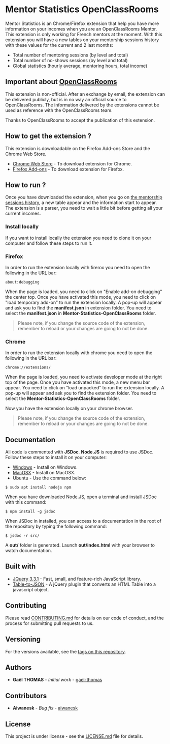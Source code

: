 # Mentor Statistics OpenClassRooms

Mentor Statistics is an Chrome/Firefox extension that help you have more information on your incomes when you are an OpenClassRooms Mentor.
This extension is only working for French mentors at the moment.
With this extension you will have a new tables on your mentorship sessions history with these values for the current and 2 last months:

- Total number of mentoring sessions (by level and total)
- Total number of no-shows sessions (by level and total)
- Global statistics (hourly average, mentoring hours, total income)

## Important about [OpenClassRooms](https://openclassrooms.com)

This extension is non-official.
After an exchange by email, the extension can be delivered publicly, but is in no way an official source to OpenClassRooms.
The information delivered by the extensions cannot be used as reference with the OpenClassRooms team.

Thanks to OpenClassRooms to accept the publication of this extension.

## How to get the extension ?

This extension is downloadable on the Firefox Add-ons Store and the Chrome Web Store.

- [Chrome Web Store](https://chrome.google.com/webstore/detail/mentor-statistics-opencla/ojihaopldjoohbbpidenkbnahhapfdjd) - To download extension for Chrome.
- [Firefox Add-ons](https://github.com/gael-thomas/Mentor-Statistics-OpenClassRooms/releases/download/1.1/mentor_statistics_openclassrooms-1.1.1-fx.xpi) - To download extension for Firefox.

## How to run ?

Once you have downloaded the extension, when you go on [the mentorship sessions history](https://openclassrooms.com/fr/mentorship/dashboard/mentorship-sessions-history), a new table appear and the information start to appear.
The extension is a parser, you need to wait a little bit before getting all your current incomes.

### Install locally

If you want to install locally the extension you need to clone it on your computer and follow these steps to run it.

### Firefox

In order to run the extension locally with firerox you need to open the following in the URL bar:

```
about:debugging
```

When the page is loaded, you need to click on "Enable add-on debugging" the center top.
Once you have activated this mode, you need to click on "load temporary add-on" to run the extension locally.
A pop-up will appear and ask you to find the **manifest.json** in extension folder.
You need to select the **manifest.json** in **Mentor-Statistics-OpenClassRooms** folder.

> Please note, if you change the source code of the extension, remember to reload or your changes are going to not be done.

### Chrome

In order to run the extension locally with chrome you need to open the following in the URL bar:

```
chrome://extensions/
```

When the page is loaded, you need to activate developer mode at the right top of the page.
Once you have activated this mode, a new menu bar appear.
You need to click on "load unpacked" to run the extension locally.
A pop-up will appear and ask you to find the extension folder.
You need to select the **Mentor-Statistics-OpenClassRooms** folder.

Now you have the extension locally on your chrome browser.

> Please note, if you change the source code of the extension, remember to reload or your changes are going to not be done.

## Documentation

All code is commented with **JSDoc**.
**Node.JS** is required to use JSDoc. Follow these steps to install it on your computer:

- [Windows](https://nodejs.org/en/download/) - Install on Windows.
- [MacOSX](https://nodejs.org/en/download/) - Install on MacOSX.
- Ubuntu - Use the command below:

```
$ sudo apt install nodejs npm
```

When you have downloaded Node.JS, open a terminal and install JSDoc with this command:

```
$ npm install -g jsdoc
```

When JSDoc in installed, you can access to a documentation in the root of the repository by typing the following command:

```
$ jsdoc -r src/
```

A **out/** folder is generated. Launch **out/index.html** with your browser to watch documentation.

## Built with

- [JQuery 3.3.1](https://jquery.com/) - Fast, small, and feature-rich JavaScript library.
- [Table-to-JSON](https://www.github.developerdan.com/table-to-json/) - A jQuery plugin that converts an HTML Table into a javascript object.

## Contributing

Please read [CONTRIBUTING.md](CONTRIBUTING.md) for details on our code of conduct, and the process for submitting pull requests to us.

## Versioning

For the versions available, see the [tags on this repository](https://github.com/gael-thomas/Mentor-Statistics-OpenClassRooms/tags).

## Authors

- **Gaël THOMAS** - _Initial work_ - [gael-thomas](https://github.com/gael-thomas)

## Contributors

- **Aiwanesk** - _Bug fix_ - [aiwanesk](https://github.com/aiwanesk)

## License

This project is under license - see the [LICENSE.md](LICENSE.md) file for details.
